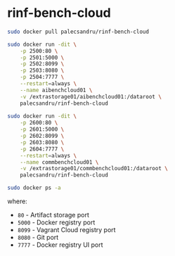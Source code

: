 # rinf-bench-cloud

```bash
sudo docker pull palecsandru/rinf-bench-cloud

sudo docker run -dit \
    -p 2500:80 \
    -p 2501:5000 \
    -p 2502:8099 \
    -p 2503:8080 \
    -p 2504:7777 \
    --restart=always \
    --name aibenchcloud01 \
    -v /extrastorage01/aibenchcloud01:/dataroot \
    palecsandru/rinf-bench-cloud
    
sudo docker run -dit \
    -p 2600:80 \
    -p 2601:5000 \
    -p 2602:8099 \
    -p 2603:8080 \
    -p 2604:7777 \
    --restart=always \
    --name commbenchcloud01 \
    -v /extrastorage01/commbenchcloud01:/dataroot \
    palecsandru/rinf-bench-cloud

sudo docker ps -a
```
where:
  * `80` - Artifact storage port
  * `5000` - Docker registry port
  * `8099` - Vagrant Cloud registry port
  * `8080` - Git port
  * `7777` - Docker registry UI port
